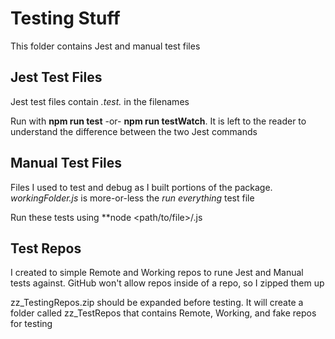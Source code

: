 # Testing Stuff

This folder contains Jest and manual test files

## Jest Test Files
Jest test files contain *.test.* in the filenames

Run with **npm run test** -or- **npm run testWatch**. It is left to the reader to understand the difference between the two Jest commands

## Manual Test Files
Files I used to test and debug as I built portions of the package. *workingFolder.js* is more-or-less the *run everything* test file

Run these tests using **node <path/to/file>/<filename>.js

## Test Repos
I created to simple Remote and Working repos to rune Jest and Manual tests against. GitHub won't allow repos inside of a repo, so I zipped them up

zz_TestingRepos.zip should be expanded before testing. It will create a folder called zz_TestRepos that contains Remote, Working, and fake repos for testing